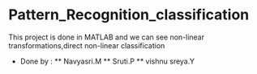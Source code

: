 # Pattern_Recognition_classification
This project is done in MATLAB and we can see non-linear transformations,direct non-linear classification
* Done by :
** Navyasri.M
** Sruti.P
** vishnu sreya.Y
